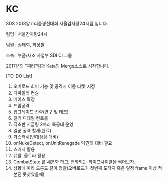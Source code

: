 # KC
SDS 2018알고리즘경진대회 서울감자탕24시팀 입니다.


팀명 : 서울감자탕24시

팀원 : 권태희, 최성철

소속 : 부품/재조 사업부 SDI CI 그룹


2017년의 "쩌러"팀과 Kata의 Merge소스로 시작합니다.


[TO-DO List]
1. 오버로드 회피 기능 및 공격시 이동 타켓 지정
2. 디파일러 컨슘
3. 베이스 확장
4. 드랍공격
5. 업그레이드 전략(연구 및 테크)
6. 럴커 디테일 컨트롤
7. 극초반 저글링 2마리 특공대 운영
8. 일꾼 공격 합세(완료)
9. 가스러쉬(반대상황 대비)
10. onNukeDetect, onUnitRenegade 약간의 대비 필요
11. 스커지 활용
12. 뮤탈, 울트라 활용
13. CombatState 를 세분화 하고, 변화되는 라이프사이클을 찍어보자.
14. 상황에 따라 드론도 같이 정찰(오버로드가 첫번째 도착지 혹은 일정 frame 이상 적 본진 못찾았을때)

